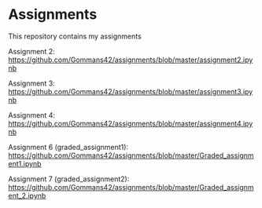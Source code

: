 # Assignments
This repository contains my assignments

Assignment 2: https://github.com/Gommans42/assignments/blob/master/assignment2.ipynb

Assignment 3: https://github.com/Gommans42/assignments/blob/master/assignment3.ipynb

Assignment 4: https://github.com/Gommans42/assignments/blob/master/assignment4.ipynb

Assignment 6 (graded_assignment1): https://github.com/Gommans42/assignments/blob/master/Graded_assignment1.ipynb

Assignment 7 (graded_assignment2): https://github.com/Gommans42/assignments/blob/master/Graded_assignment_2.ipynb
